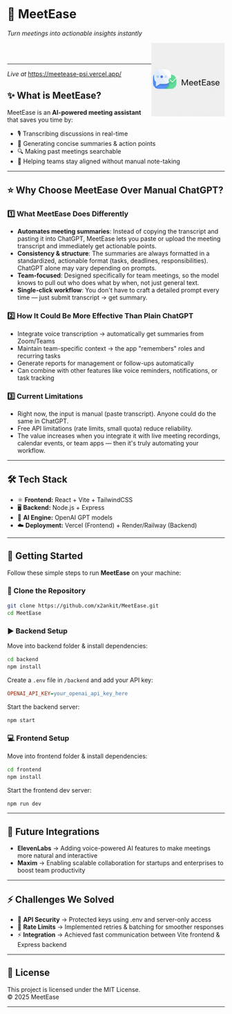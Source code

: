 # 🚀 MeetEase
*Turn meetings into actionable insights instantly*

<a href="https://meetease-psi.vercel.app/" target="_blank">
  <img src="/assets/MeetEaseLogo.png" alt="MeetEase Logo" align="right" width="170" />
</a>

<br><br>

---

*Live at* https://meetease-psi.vercel.app/



## ✨ What is MeetEase?

MeetEase is an **AI-powered meeting assistant** that saves you time by:
- 🎙️ Transcribing discussions in real-time
- 📝 Generating concise summaries & action points
- 🔍 Making past meetings searchable
- 🤝 Helping teams stay aligned without manual note-taking

---

## ⭐ Why Choose MeetEase Over Manual ChatGPT?

### 1️⃣ What MeetEase Does Differently
- **Automates meeting summaries**: Instead of copying the transcript and pasting it into ChatGPT, MeetEase lets you paste or upload the meeting transcript and immediately get actionable points.
- **Consistency & structure**: The summaries are always formatted in a standardized, actionable format (tasks, deadlines, responsibilities). ChatGPT alone may vary depending on prompts.
- **Team-focused**: Designed specifically for team meetings, so the model knows to pull out who does what by when, not just general text.
- **Single-click workflow**: You don't have to craft a detailed prompt every time — just submit transcript → get summary.

### 2️⃣ How It Could Be More Effective Than Plain ChatGPT
- Integrate voice transcription → automatically get summaries from Zoom/Teams
- Maintain team-specific context → the app "remembers" roles and recurring tasks
- Generate reports for management or follow-ups automatically
- Can combine with other features like voice reminders, notifications, or task tracking

### 3️⃣ Current Limitations
- Right now, the input is manual (paste transcript). Anyone could do the same in ChatGPT.
- Free API limitations (rate limits, small quota) reduce reliability.
- The value increases when you integrate it with live meeting recordings, calendar events, or team apps — then it's truly automating your workflow.

---

## 🛠️ Tech Stack

- ⚛️ **Frontend:** React + Vite + TailwindCSS
- 🖥️ **Backend:** Node.js + Express
- 🤖 **AI Engine:** OpenAI GPT models
- ☁️ **Deployment:** Vercel (Frontend) + Render/Railway (Backend)

---

## 🚀 Getting Started

Follow these simple steps to run **MeetEase** on your machine:

### 🔧 Clone the Repository
```bash
git clone https://github.com/x2ankit/MeetEase.git
cd MeetEase
```

### ▶️ Backend Setup
Move into backend folder & install dependencies:
```bash
cd backend
npm install
```

Create a `.env` file in `/backend` and add your API key:
```ini
OPENAI_API_KEY=your_openai_api_key_here
```

Start the backend server:
```bash
npm start
```

### 💻 Frontend Setup
Move into frontend folder & install dependencies:
```bash
cd frontend
npm install
```

Start the frontend dev server:
```bash
npm run dev
```

---

## 🎤 Future Integrations

- **ElevenLabs** → Adding voice-powered AI features to make meetings more natural and interactive
- **Maxim** → Enabling scalable collaboration for startups and enterprises to boost team productivity

---

## ⚡ Challenges We Solved

- 🔑 **API Security** → Protected keys using .env and server-only access
- 🐞 **Rate Limits** → Implemented retries & batching for smoother responses
- ⚡ **Integration** → Achieved fast communication between Vite frontend & Express backend

---

## 📜 License

This project is licensed under the MIT License.  
© 2025 MeetEase

---
